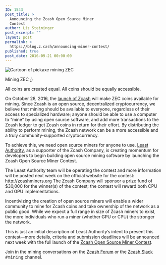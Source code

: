 ```yaml
---
ID: 1543
post_title: >
  Announcing the Zcash Open Source Miner
  Contest
author: Liz Steininger
post_excerpt: ""
layout: post
permalink: >
  https://blog.z.cash/announcing-miner-contest/
published: true
post_date: 2016-09-21 00:00:00
---
```

<div class="figure align-center">
<img alt="Cartoon of pickaxe mining ZEC" class="zecc-blog-standard-image" src="http://blog.z.cash/wp-content/uploads/2016/09/mine-zec.png"/><p class="caption">Mining ZEC ;)</p>
</div>
<p>All coins are created equal. All coins should be equally accessible.</p>
<p>On October 28, 2016, the <a class="reference external" href="/zcash-launch-and-roadmap/">launch of Zcash</a> will make ZEC coins available for mining. Since Zcash is an open source, decentralized cryptocurrency, we believe that mining should be available to everyone, regardless of their access to specialized hardware; anyone should be able to use a computer to “mine” by using open source software, and add more transactions to the Zcash ledger to get Zcash coins in return for their effort. By distributing the ability to perform mining, the Zcash network can be a more accessible and a truly community-supported cryptocurrency.</p>
<p>To achieve this, we need open source miners for anyone to use. <a class="reference external" href="https://leastauthority.com/">Least Authority</a>, as a supporter of the Zcash Company, is creating momentum for developers to begin building open source mining software by launching the Zcash Open Source Miner Contest.</p>
<p>The Least Authority team will be operating the contest and more information will be posted next week on the official website for the contest: <a class="reference external" href="http://zcashminers.org">http://zcashminers.org</a> The Zcash Company will sponsor a prize fund of $30,000 for the winner(s) of the contest; the contest will reward both CPU and GPU implementations.</p>
<p>Incentivizing the creation of open source miners will enable a wider community to mine for Zcash coins and take ownership of the network as a public good. While we expect a full range in size of Zcash miners to exist, the more individuals who run a miner (whether GPU or CPU) the stronger the network.</p>
<p>This is just an initial description of Least Authority’s intent to present this contest—more details, criteria and submission deadlines will be announced next week with the full launch of the <a class="reference external" href="http://zcashminers.org/">Zcash Open Source Miner Contest</a>.</p>
<p>Join in the mining conversations on the <a class="reference external" href="https://forum.z.cash/">Zcash Forum</a> or the <a class="reference external" href="https://inviteme.z.cash/">Zcash Slack</a> <tt class="docutils literal">#mining</tt> channel.</p>